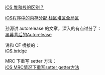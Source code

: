 [iOS 堆和栈的区别？](https://www.jianshu.com/p/c8e1d91dda99)  

[iOS程序中的内存分配 栈区堆区全局区](https://www.jianshu.com/p/f3c1b920e8eb)  

孙源讲 autorelease 的文章，深入的有点过分了：  
[黑幕背后的Autorelease](https://blog.sunnyxx.com/2014/10/15/behind-autorelease/)

讲和 CF 桥接的：  
[iOS bridge](https://www.jianshu.com/p/11c3bc21f56e)

MRC 下重写 setter 方法：  
[iOS MRC情况下重写setter getter方法](https://juejin.im/post/5a687e19f265da3e591e752c)